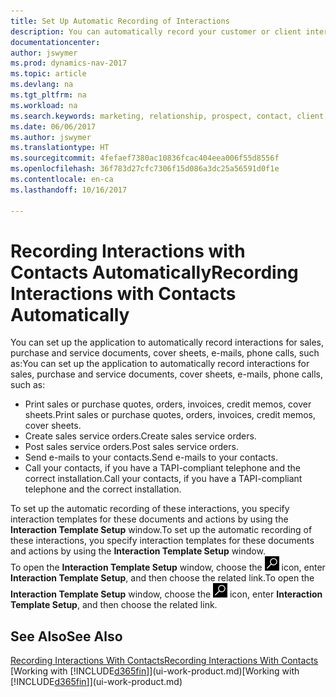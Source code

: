 ```yaml
---
title: Set Up Automatic Recording of Interactions
description: You can automatically record your customer or client interactions, for example, for sales, purchase and service documents or phone calls.
documentationcenter: 
author: jswymer
ms.prod: dynamics-nav-2017
ms.topic: article
ms.devlang: na
ms.tgt_pltfrm: na
ms.workload: na
ms.search.keywords: marketing, relationship, prospect, contact, client, customer
ms.date: 06/06/2017
ms.author: jswymer
ms.translationtype: HT
ms.sourcegitcommit: 4fefaef7380ac10836fcac404eea006f55d8556f
ms.openlocfilehash: 36f783d27cfc7306f15d086a3dc25a56591d0f1e
ms.contentlocale: en-ca
ms.lasthandoff: 10/16/2017

---
```

# <a name="recording-interactions-with-contacts-automatically"></a><span data-ttu-id="a1786-103">Recording Interactions with Contacts Automatically</span><span class="sxs-lookup"><span data-stu-id="a1786-103">Recording Interactions with Contacts Automatically</span></span>
<span data-ttu-id="a1786-104">You can set up the application to automatically record interactions for sales, purchase and service documents, cover sheets, e-mails, phone calls, such as:</span><span class="sxs-lookup"><span data-stu-id="a1786-104">You can set up the application to automatically record interactions for sales, purchase and service documents, cover sheets, e-mails, phone calls, such as:</span></span>

* <span data-ttu-id="a1786-105">Print sales or purchase quotes, orders, invoices, credit memos, cover sheets.</span><span class="sxs-lookup"><span data-stu-id="a1786-105">Print sales or purchase quotes, orders, invoices, credit memos, cover sheets.</span></span>
* <span data-ttu-id="a1786-106">Create sales service orders.</span><span class="sxs-lookup"><span data-stu-id="a1786-106">Create sales service orders.</span></span>
* <span data-ttu-id="a1786-107">Post sales service orders.</span><span class="sxs-lookup"><span data-stu-id="a1786-107">Post sales service orders.</span></span>
* <span data-ttu-id="a1786-108">Send e-mails to your contacts.</span><span class="sxs-lookup"><span data-stu-id="a1786-108">Send e-mails to your contacts.</span></span>
* <span data-ttu-id="a1786-109">Call your contacts, if you have a TAPI-compliant telephone and the correct installation.</span><span class="sxs-lookup"><span data-stu-id="a1786-109">Call your contacts, if you have a TAPI-compliant telephone and the correct installation.</span></span>

<span data-ttu-id="a1786-110">To set up the automatic recording of these interactions, you specify interaction templates for these documents and actions by using the **Interaction Template Setup** window.</span><span class="sxs-lookup"><span data-stu-id="a1786-110">To set up the automatic recording of these interactions, you specify interaction templates for these documents and actions by using the **Interaction Template Setup** window.</span></span>  
<span data-ttu-id="a1786-111">To open the **Interaction Template Setup** window, choose the ![Search for Page or Report](media/ui-search/search_small.png "Search for Page or Report icon") icon, enter **Interaction Template Setup**, and then choose the related link.</span><span class="sxs-lookup"><span data-stu-id="a1786-111">To open the **Interaction Template Setup** window, choose the ![Search for Page or Report](media/ui-search/search_small.png "Search for Page or Report icon") icon, enter **Interaction Template Setup**, and then choose the related link.</span></span>

## <a name="see-also"></a><span data-ttu-id="a1786-112">See Also</span><span class="sxs-lookup"><span data-stu-id="a1786-112">See Also</span></span>
[<span data-ttu-id="a1786-113">Recording Interactions With Contacts</span><span class="sxs-lookup"><span data-stu-id="a1786-113">Recording Interactions With Contacts</span></span>](marketing-interactions.md)  
<span data-ttu-id="a1786-114">[Working with [!INCLUDE[d365fin](includes/d365fin_md.md)]](ui-work-product.md)</span><span class="sxs-lookup"><span data-stu-id="a1786-114">[Working with [!INCLUDE[d365fin](includes/d365fin_md.md)]](ui-work-product.md)</span></span>  

